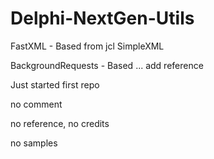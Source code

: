 Delphi-NextGen-Utils
====================
FastXML - Based from jcl SimpleXML

BackgroundRequests - Based ... add reference

Just started first repo

no comment 

no reference, no credits

no samples

